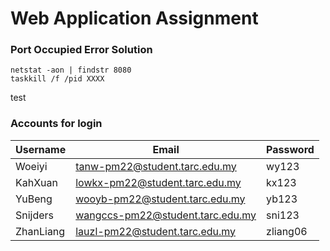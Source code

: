 # Web Application Assignment

### Port Occupied Error Solution
```
netstat -aon | findstr 8080
taskkill /f /pid XXXX
```

test

### Accounts for login
| Username  | Email                            | Password |
|-----------|----------------------------------|----------|
| Woeiyi    | tanw-pm22@student.tarc.edu.my    | wy123    |
| KahXuan   | lowkx-pm22@student.tarc.edu.my   | kx123    |
| YuBeng    | wooyb-pm22@student.tarc.edu.my   | yb123    |
| Snijders  | wangccs-pm22@student.tarc.edu.my | sni123   |
| ZhanLiang | lauzl-pm22@student.tarc.edu.my   | zliang06 |